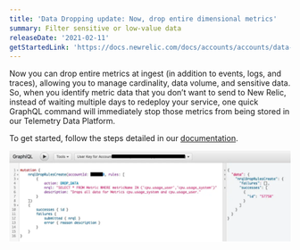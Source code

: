 ```yaml
---
title: 'Data Dropping update: Now, drop entire dimensional metrics'
summary: Filter sensitive or low-value data
releaseDate: '2021-02-11'
getStartedLink: 'https://docs.newrelic.com/docs/accounts/accounts/data-management/drop-data-using-nerdgraph'
---
```


Now you can drop entire metrics at ingest (in addition to events, logs, and traces), allowing you to manage cardinality, data volume, and sensitive data. So, when you identify metric data that you don’t want to send to New Relic, instead of waiting multiple days to redeploy your service, one quick GraphQL command will immediately stop those metrics from being stored in our Telemetry Data Platform.

To get started, follow the steps detailed in our [documentation](https://docs.newrelic.com/docs/accounts/accounts/data-management/drop-data-using-nerdgraph).

![Screenshot showing a query in NerdGraph to drop metrics.](./images/drop-metrics-graphql.webp "drop-metrics-graphql.webp")
